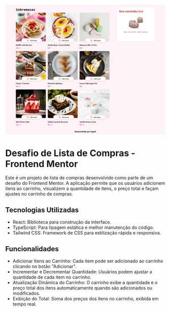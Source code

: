 <img style="border-radius: 8px;" src="./src/assets/Lista-de-compras.png">

# Desafio de Lista de Compras - Frontend Mentor

Este é um projeto de lista de compras desenvolvido como parte de um desafio do Frontend Mentor. A aplicação permite que os usuários adicionem itens ao carrinho, visualizem a quantidade de itens, o preço total e façam ajustes no carrinho de compras.

## Tecnologias Utilizadas

- React: Biblioteca para construção da interface.
- TypeScript: Para tipagem estática e melhor manutenção do código.
- Tailwind CSS: Framework de CSS para estilização rápida e responsiva.

## Funcionalidades

- Adicionar Itens ao Carrinho: Cada item pode ser adicionado ao carrinho clicando no botão "Adicionar".
- Incrementar e Decrementar Quantidade: Usuários podem ajustar a quantidade de cada item no carrinho.
- Atualização Dinâmica do Carrinho: O carrinho exibe a quantidade e o preço total dos itens automaticamente quando são adicionados ou modificados.
- Exibição do Total: Soma dos preços dos itens no carrinho, exibida em tempo real.